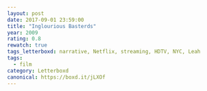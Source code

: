 ```yaml
---
layout: post 
date: 2017-09-01 23:59:00
title: "Inglourious Basterds"
year: 2009
rating: 0.8
rewatch: true
tags_letterboxd: narrative, Netflix, streaming, HDTV, NYC, Leah
tags:
  - film
category: Letterboxd
canonical: https://boxd.it/jLXOf
---
```

